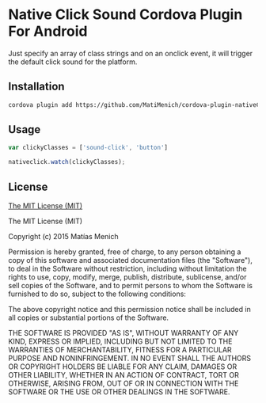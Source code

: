 # Native Click Sound Cordova Plugin For Android

Just specify an array of class strings and on an onclick event, it will trigger the default click sound for the platform.

## Installation

``` bash
cordova plugin add https://github.com/MatiMenich/cordova-plugin-nativeClickSound
```

## Usage

```js
var clickyClasses = ['sound-click', 'button'] 

nativeclick.watch(clickyClasses);
```

## License
[The MIT License (MIT)](http://www.opensource.org/licenses/mit-license.html)

The MIT License (MIT)

Copyright (c) 2015 Matías Menich

Permission is hereby granted, free of charge, to any person obtaining a copy
of this software and associated documentation files (the "Software"), to deal
in the Software without restriction, including without limitation the rights
to use, copy, modify, merge, publish, distribute, sublicense, and/or sell
copies of the Software, and to permit persons to whom the Software is
furnished to do so, subject to the following conditions:

The above copyright notice and this permission notice shall be included in all
copies or substantial portions of the Software.

THE SOFTWARE IS PROVIDED "AS IS", WITHOUT WARRANTY OF ANY KIND, EXPRESS OR
IMPLIED, INCLUDING BUT NOT LIMITED TO THE WARRANTIES OF MERCHANTABILITY,
FITNESS FOR A PARTICULAR PURPOSE AND NONINFRINGEMENT. IN NO EVENT SHALL THE
AUTHORS OR COPYRIGHT HOLDERS BE LIABLE FOR ANY CLAIM, DAMAGES OR OTHER
LIABILITY, WHETHER IN AN ACTION OF CONTRACT, TORT OR OTHERWISE, ARISING FROM,
OUT OF OR IN CONNECTION WITH THE SOFTWARE OR THE USE OR OTHER DEALINGS IN THE
SOFTWARE.
